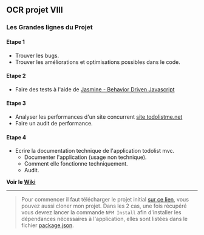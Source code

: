 ## OCR projet VIII 

### Les Grandes lignes du Projet

#### Etape 1

* Trouver les bugs.
* Trouver les améliorations et optimisations possibles dans le code.

#### Etape 2

* Faire des tests à l'aide de [Jasmine - Behavior Driven Javascript](https://jasmine.github.io/ "Documentation officielle de Jasmine")

#### Etape 3

* Analyser les performances d'un site concurrent [site todolistme.net](http://todolistme.net/ "Le site concurrent")
* Faire un audit de performance.

#### Etape 4

* Ecrire la documentation technique de l'application todolist mvc.
    - Documenter l'application (usage non technique).
    - Comment elle fonctionne techniquement.
    - Audit.
    
**Voir le [Wiki](https://github.com/Parad0xJ/ProjetVIII/wiki)**

***
> Pour commencer il faut télécharger le projet initial [sur ce lien](https://s3-eu-west-1.amazonaws.com/static.oc-static.com/prod/courses/files/project-8-frontend/todo-list-project.zip "Attention lance le téléchargement"), vous pouvez aussi cloner mon projet. Dans les 2 cas, une fois récupéré vous devrez lancer la commande `NPM Install` afin d'installer les dépendances nécessaires à l'application, elles sont listées dans le fichier [package.json](https://github.com/Parad0xJ/todolistmvc/blob/master/package.json "Voir le fichier des dépendances").

